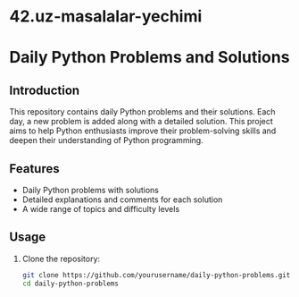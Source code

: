 # 42.uz-masalalar-yechimi
# Daily Python Problems and Solutions

## Introduction

This repository contains daily Python problems and their solutions. Each day, a new problem is added along with a detailed solution. This project aims to help Python enthusiasts improve their problem-solving skills and deepen their understanding of Python programming.

## Features

- Daily Python problems with solutions
- Detailed explanations and comments for each solution
- A wide range of topics and difficulty levels

## Usage

1. Clone the repository:
   ```bash
   git clone https://github.com/yourusername/daily-python-problems.git
   cd daily-python-problems
